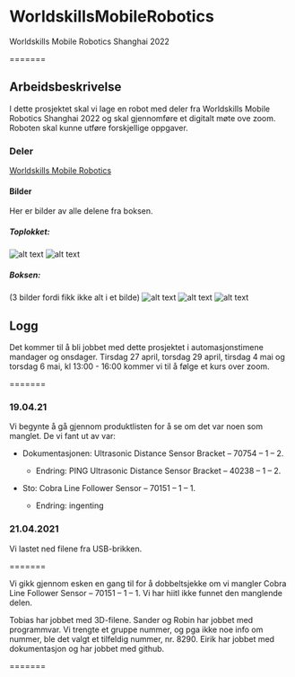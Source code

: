 # WorldskillsMobileRobotics
Worldskills Mobile Robotics Shanghai 2022

=======

## Arbeidsbeskrivelse
I dette prosjektet skal vi lage en robot med deler fra Worldskills Mobile Robotics Shanghai 2022 og skal gjennomføre et digitalt møte ove zoom. Roboten skal kunne utføre forskjellige oppgaver. 

### Deler
[Worldskills Mobile Robotics](https://www.studica.co/worldskills-mobile-robotics-collection-shanghai-2022)

#### Bilder
Her er bilder av alle delene fra boksen. 
##### Toplokket:
![alt text](https://github.com/EirikH1705/WorldskillsMobileRobotics/blob/main/IMG/176525151_936405260452922_8281290664893907598_n.jpg "Toplokk 1")
![alt text](https://github.com/EirikH1705/WorldskillsMobileRobotics/blob/main/IMG/176077984_480108179851399_5740194681662715591_n.jpg "Toplokk 2")
##### Boksen:
(3 bilder fordi fikk ikke alt i et bilde)
![alt text](https://github.com/EirikH1705/WorldskillsMobileRobotics/blob/main/IMG/176200386_2168881989921180_2974645728222666901_n.jpg "Boks, del 1")
![alt text](https://github.com/EirikH1705/WorldskillsMobileRobotics/blob/main/IMG/175999370_966451084124103_4643823718307146928_n.jpg "Boks, del 2")
![alt text](https://github.com/EirikH1705/WorldskillsMobileRobotics/blob/main/IMG/176453869_144873290918450_7646095588616130850_n.jpg "Boks, del 3")

## Logg

Det kommer til å bli jobbet med dette prosjektet i automasjonstimene mandager og onsdager. Tirsdag 27 april, torsdag 29 april, tirsdag 4 mai og torsdag 6 mai, kl 13:00 - 16:00 kommer vi til å følge et kurs over zoom. 

=======

### 19.04.21
Vi begynte å gå gjennom produktlisten for å se om det var noen som manglet. De vi fant ut av var:

* Dokumentasjonen: Ultrasonic Distance Sensor Bracket – 70754 – 1 – 2.
	* Endring: PING Ultrasonic Distance Sensor Bracket – 40238 – 1 – 2.

* Sto: Cobra Line Follower Sensor – 70151 – 1 – 1.
	* Endring: ingenting


### 21.04.2021
Vi lastet ned filene fra USB-brikken. 

=======


Vi gikk gjennom esken en gang til for å dobbeltsjekke om vi mangler Cobra Line Follower Sensor – 70151 – 1 – 1. Vi har hiitl ikke funnet den manglende delen.

Tobias har jobbet med 3D-filene. 
Sander og Robin har jobbet med programmvar. Vi trengte et gruppe nummer, og pga ikke noe info om nummer, ble det valgt et tilfeldig nummer, nr. 8290. 
Eirik har jobbet med dokumentasjon og har jobbet med github.

=======

